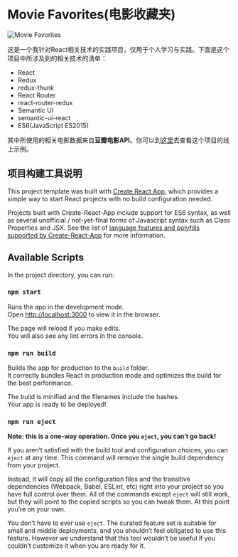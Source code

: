 # Movie Favorites(电影收藏夹)

![Movie Favorites](http://works.flyerq.com/portfolio/movie-favorites/movie-favorites.jpg "电影收藏夹")

这是一个我针对React相关技术的实践项目，仅用于个人学习与实践。下面是这个项目中所涉及到的相关技术的清单：

* React
* Redux
* redux-thunk
* React Router
* react-router-redux
* Semantic UI
* semantic-ui-react
* ES6(JavaScript ES2015)

其中所使用的相关电影数据来自**豆瓣电影API**。你可以到[这里](http://works.flyerq.com/portfolio/movie-favorites "电影收藏夹")去查看这个项目的线上示例。

## 项目构建工具说明

This project template was built with [Create React App](https://github.com/facebookincubator/create-react-app), which provides a simple way to start React projects with no build configuration needed.

Projects built with Create-React-App include support for ES6 syntax, as well as several unofficial / not-yet-final forms of Javascript syntax such as Class Properties and JSX.  See the list of [language features and polyfills supported by Create-React-App](https://github.com/facebookincubator/create-react-app/blob/master/packages/react-scripts/template/README.md#supported-language-features-and-polyfills) for more information.

## Available Scripts

In the project directory, you can run:

### `npm start`

Runs the app in the development mode.<br>
Open [http://localhost:3000](http://localhost:3000) to view it in the browser.

The page will reload if you make edits.<br>
You will also see any lint errors in the console.

### `npm run build`

Builds the app for production to the `build` folder.<br>
It correctly bundles React in production mode and optimizes the build for the best performance.

The build is minified and the filenames include the hashes.<br>
Your app is ready to be deployed!

### `npm run eject`

**Note: this is a one-way operation. Once you `eject`, you can’t go back!**

If you aren’t satisfied with the build tool and configuration choices, you can `eject` at any time. This command will remove the single build dependency from your project.

Instead, it will copy all the configuration files and the transitive dependencies (Webpack, Babel, ESLint, etc) right into your project so you have full control over them. All of the commands except `eject` will still work, but they will point to the copied scripts so you can tweak them. At this point you’re on your own.

You don’t have to ever use `eject`. The curated feature set is suitable for small and middle deployments, and you shouldn’t feel obligated to use this feature. However we understand that this tool wouldn’t be useful if you couldn’t customize it when you are ready for it.
